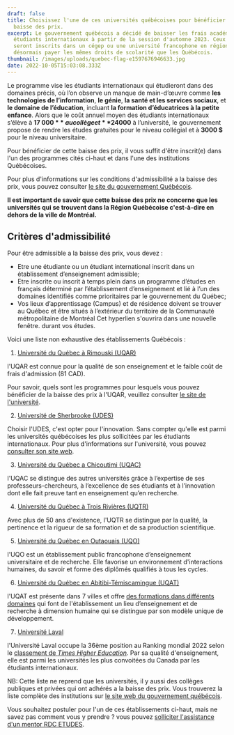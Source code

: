 ```yaml
---
draft: false
title: Choisissez l'une de ces universités québécoises pour bénéficier de la
  baisse des prix.
excerpt: Le gouvernement québécois a décidé de baisser les frais académiques des
  étudiants internationaux à partir de la session d'automne 2023. Ceux qui
  seront inscrits dans un cégep ou une université francophone en région vont
  désormais payer les mêmes droits de scolarité que les Québécois.
thumbnail: /images/uploads/quebec-flag-e1597676946633.jpg
date: 2022-10-05T15:03:08.333Z
---
```

Le programme vise les étudiants internationaux qui étudieront dans des domaines précis, où l’on observe un manque de main-d’œuvre comme **les technologies de l’information**, **le génie**, **la santé et les services sociaux**, et **le domaine de l’éducation**, incluant **la formation d’éducatrices à la petite enfance**. Alors que le coût annuel moyen des étudiants internationaux s’élève à **17 000 $** au collège et **24 000 $** à l’université, le gouvernement propose de rendre les études gratuites pour le niveau collégial et à **3000 $** pour le niveau universitaire.

Pour bénéficier de cette baisse des prix, il vous suffit d'être inscrit(e) dans l'un des programmes cités ci-haut et dans l'une des institutions Québécoises.

Pour plus d'informations sur les conditions d'admissibilité a la baisse des prix, vous pouvez consulter [le site du gouvernement Québécois](https://www.quebec.ca/education/etudier-quebec/aide-financiere-etudiants-internationaux/exemption-droits-scolarite-supplementaires-selon-programme-region#:~:text=Une%20exemption%20des%20droits%20de,la%20Communaut%C3%A9%20m%C3%A9tropolitaine%20de%20Montr%C3%A9al).

**Il est important de savoir que cette baisse des prix ne concerne que les universités qui se trouvent dans la Région Québécoise c'est-à-dire en dehors de la ville de Montréal.** 

## Critères d'admissibilité

Pour être admissible a la baisse des prix, vous devez :

* Etre une étudiante ou un étudiant international inscrit dans un établissement d’enseignement admissible;
* Etre inscrite ou inscrit à temps plein dans un programme d’études en français déterminé par l’établissement d’enseignement et lié à l’un des domaines identifiés comme prioritaires par le gouvernement du Québec;
* Vos lieux d’apprentissage (Campus) et de résidence doivent se trouver au Québec et être situés à l’extérieur du territoire de la Communauté métropolitaine de Montréal Cet hyperlien s'ouvrira dans une nouvelle fenêtre. durant vos études.

Voici une liste non exhaustive des établissements Québécois :

1. [Université du Québec à Rimouski (UQAR)](https://www.uqar.ca/)

l'UQAR est connue pour la qualité de son enseignement et le faible coût de frais d'admission (81 CAD).

Pour savoir, quels sont les programmes pour lesquels vous pouvez bénéficier de la baisse des prix à l'UQAR, veuillez consulter [le site de l'université](https://futursetudiants.uqar.ca/bourses_perspective_quebec).

2. [Université de Sherbrooke (UDES)](https://www.usherbrooke.ca/)

Choisir l'UDES, c'est opter pour l'innovation. Sans compter qu'elle est parmi les universités québécoises les plus sollicitées par les étudiants internationaux. Pour plus d'informations sur l'université, vous pouvez [consulter son site web](https://www.usherbrooke.ca/). 

3. [Université du Québec a Chicoutimi (UQAC)](https://www.uqac.ca/)

l'UQAC se distingue des autres universités grâce à l’expertise de ses professeurs-chercheurs, à l’excellence de ses étudiants et à l’innovation dont elle fait preuve tant en enseignement qu’en recherche.

4. [Université du Québec à Trois Rivières (UQTR)](https://www.uqtr.ca/)

[](https://www.uqtr.ca/)Avec plus de 50 ans d'existence, l'UQTR se distingue par la qualité, la pertinence et la rigueur de sa formation et de sa production scientifique.

5. [Université du Québec en Outaouais (UQO)](https://uqo.ca/)

l'UQO est un établissement public francophone d’enseignement universitaire et de recherche. Elle favorise un environnement d'interactions humaines, du savoir et forme des diplômés qualifiés à tous les cycles.

6. [Université du Québec en Abitibi-Témiscamingue (UQAT)](https://www.uqat.ca/)

l'UQAT est présente dans 7 villes et offre [des formations dans différents domaines](https://www.uqat.ca/etudes/) qui font de l'établissement un lieu d’enseignement et de recherche à dimension humaine qui se distingue par son modèle unique de développement.

7. [](https://www.ubishops.ca/fr/)[Université Laval](https://www.ulaval.ca/)

l'Université Laval occupe la 36ème position au Ranking mondial 2022 selon le [classement de *Times Higher Education*](https://www.timeshighereducation.com/rankings/impact/2022/overall#!/page/0/length/25/sort_by/rank/sort_order/asc/cols/undefined)*.* Par sa qualité d'enseignement, elle est parmi les universités les plus convoitées du Canada par les étudiants internationaux.  

NB: Cette liste ne reprend que les universités, il y aussi des collèges publiques et privées qui ont adhérés a la baisse des prix. Vous trouverez la liste complète des institutions sur [le site web du gouvernement québécois](https://www.quebec.ca/education/etudier-quebec/aide-financiere-etudiants-internationaux/exemption-droits-scolarite-supplementaires-selon-programme-region#:~:text=Gr%C3%A2ce%20%C3%A0%20cette%20exemption%2C%20les,la%20session%20d'automne%202023).

Vous souhaitez postuler pour l'un de ces établissements ci-haut, mais ne savez pas comment vous y prendre ? vous pouvez [solliciter l'assistance d'un mentor RDC ETUDES](https://www.rdcetudes.com/accompagnement).